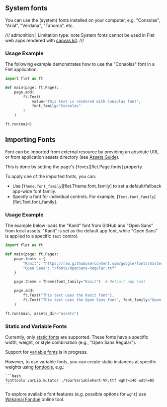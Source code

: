 ## System fonts

You can use the (system) fonts installed on your computer, e.g. "Consolas", "Arial", "Verdana", "Tahoma", etc.

/// admonition | Limitation
    type: note
System fonts cannot be used in Flet web apps rendered with [canvas kit](/docs/reference/types/webrenderer#canvas_kit).
///

### Usage Example

The following example demonstrates how to use the "Consolas" font in a Flet application.

```python
import flet as ft

def main(page: ft.Page):
    page.add(
        ft.Text(
            value="This text is rendered with Consolas font",
            font_family="Consolas"
        )
    )

ft.run(main)
```
## Importing Fonts
Font can be imported from external resource by providing an absolute URL or 
from application assets directory (see [Assets Guide](assets.md)).

This is done by setting the page's [`fonts`][flet.Page.fonts] property.

To apply one of the imported fonts, you can:
- Use [`Theme.font_family`][flet.Theme.font_family] to set a default/fallback app-wide font family.
- Specify a font for individual controls. For example, [`Text.font_family`][flet.Text.font_family].

### Usage Example
The example below loads the "Kanit" font from GitHub and "Open Sans" from local assets. "Kanit" is set as the default app font, while "Open Sans" is applied to a specific `Text` control.

```python
import flet as ft

def main(page: ft.Page):
    page.fonts = {
        "Kanit": "https://raw.githubusercontent.com/google/fonts/master/ofl/kanit/Kanit-Bold.ttf",
        "Open Sans": "/fonts/OpenSans-Regular.ttf"
    }

    page.theme = Theme(font_family="Kanit")  # Default app font

    page.add(
        ft.Text("This text uses the Kanit font"),
        ft.Text("This text uses the Open Sans font", font_family="Open Sans")
    )

ft.run(main, assets_dir="assets")
```

### Static and Variable Fonts
Currently, only [static fonts](https://developer.mozilla.org/en-US/docs/Web/CSS/CSS_Fonts/Variable_Fonts_Guide#standard_or_static_fonts) are supported. These fonts have a specific width, weight, or style combination (e.g., "Open Sans Regular").

Support for [variable fonts](https://developer.mozilla.org/en-US/docs/Web/CSS/CSS_Fonts/Variable_Fonts_Guide#variable_fonts) is in progress. 

However, to use variable fonts, you can create static instances at specific weights using [fonttools](https://pypi.org/project/fonttools/), e.g.:

    ```bash
    fonttools varLib.mutator ./YourVariableFont-VF.ttf wght=140 wdth=85
    ```

To explore available font features (e.g. possible options for `wght`) use [Wakamai Fondue](https://wakamaifondue.com/beta/) online tool.

